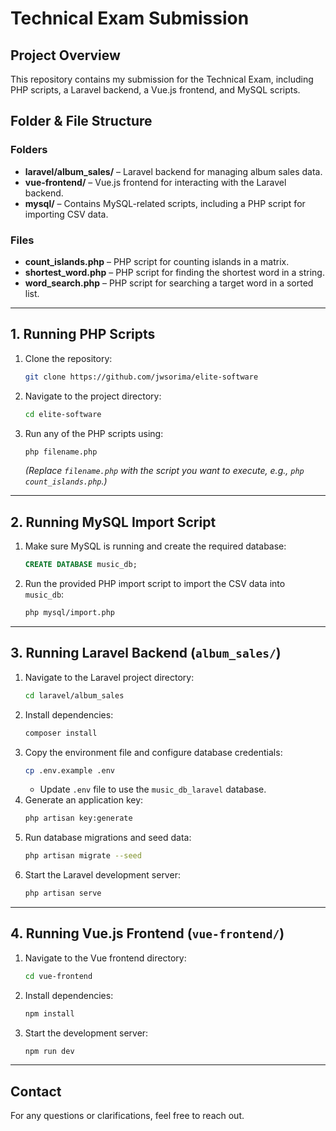 # **Technical Exam Submission**

## **Project Overview**  
This repository contains my submission for the Technical Exam, including PHP scripts, a Laravel backend, a Vue.js frontend, and MySQL scripts.

## **Folder & File Structure**  

### **Folders**  
- **laravel/album_sales/** – Laravel backend for managing album sales data.  
- **vue-frontend/** – Vue.js frontend for interacting with the Laravel backend.  
- **mysql/** – Contains MySQL-related scripts, including a PHP script for importing CSV data.  

### **Files**  
- **count_islands.php** – PHP script for counting islands in a matrix.  
- **shortest_word.php** – PHP script for finding the shortest word in a string.  
- **word_search.php** – PHP script for searching a target word in a sorted list.  

---

## **1. Running PHP Scripts**  
1. Clone the repository:  
   ```bash
   git clone https://github.com/jwsorima/elite-software
   ```
2. Navigate to the project directory:  
   ```bash
   cd elite-software
   ```
3. Run any of the PHP scripts using:  
   ```bash
   php filename.php
   ```
   *(Replace `filename.php` with the script you want to execute, e.g., `php count_islands.php`.)*  

---

## **2. Running MySQL Import Script**  
1. Make sure MySQL is running and create the required database:  
   ```sql
   CREATE DATABASE music_db;
   ```
2. Run the provided PHP import script to import the CSV data into `music_db`:  
   ```bash
   php mysql/import.php
   ```

---

## **3. Running Laravel Backend (`album_sales/`)**  
1. Navigate to the Laravel project directory:  
   ```bash
   cd laravel/album_sales
   ```
2. Install dependencies:  
   ```bash
   composer install
   ```
3. Copy the environment file and configure database credentials:  
   ```bash
   cp .env.example .env
   ```
   - Update `.env` file to use the `music_db_laravel` database.
4. Generate an application key:  
   ```bash
   php artisan key:generate
   ```
5. Run database migrations and seed data:  
   ```bash
   php artisan migrate --seed
   ```
6. Start the Laravel development server:  
   ```bash
   php artisan serve
   ```

---

## **4. Running Vue.js Frontend (`vue-frontend/`)**  
1. Navigate to the Vue frontend directory:  
   ```bash
   cd vue-frontend
   ```
2. Install dependencies:  
   ```bash
   npm install
   ```
3. Start the development server:  
   ```bash
   npm run dev
   ```

---

## **Contact**  
For any questions or clarifications, feel free to reach out.  
